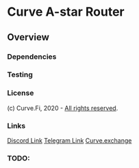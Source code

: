 # Curve A-star Router

## Overview

### Dependencies

### Testing

### License

(c) Curve.Fi, 2020 - [All rights reserved](LICENSE).

### Links

[Discord Link](https://discord.gg/FjfKCbsP)
[Telegram Link](https://t.me/curvefi)
[Curve.exchange](https://curve.exchange)

### TODO:
